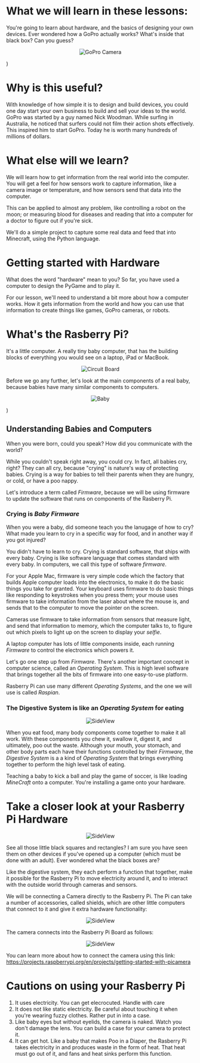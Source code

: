 # What we will learn in these lessons:
You're going to learn about hardware, and the basics of designing your own devices. Ever wondered how a GoPro actually works? What's inside that black box? Can you guess?

<p align="center">
  <img alt="GoPro Camera" src="Assets/GoPro.JPG">
</p>)

# Why is this useful?
With knowledge of how simple it is to design and build devices, you could one day start your own business to build and sell your ideas to the world. GoPro was started by a guy named Nick Woodman. While surfing in Australia, he noticed that surfers could not film their action shots effectively. This inspired him to start GoPro. Today he is worth many hundreds of millions of dollars.

# What else will we learn?
We will learn how to get information from the real world into the computer. You will get a feel for how sensors work to capture information, like a camera image or temperature, and how sensors send that data into the computer. 

This can be applied to almost any problem, like controlling a robot on the moon; or measuring blood for diseases and reading that into a computer for a doctor to figure out if you're sick. 

We'll do a simple project to capture some real data and feed that into Minecraft, using the Python language. 

# Getting started with Hardware
What does the word "hardware" mean to you? So far, you have used a computer to design the PyGame and to play it. 

For our lesson, we'll need to understand a bit more about how a computer works. How it gets information from the world and how you can use that information to create things like games, GoPro cameras, or robots.

# What's the Rasberry Pi?
It's a little computer. A really tiny baby computer, that has the building blocks of everything you would see on a laptop, iPad or MacBook. 

<p align="center">
  <img alt="Circuit Board" src="Assets/pi-plug-in.gif" />
</p>

Before we go any further, let's look at the main components of a real baby, because babies have many similar components to computers. 

<p align="center">
  <img alt="Baby" src="Assets/Baby.jpg">
</p>)

## **Understanding Babies and Computers**
When you were born, could you speak?  How did you communicate with the world?

While you couldn't speak right away, you could cry. In fact, all babies cry, right? They can all cry, because "crying" is nature's way of protecting babies. Crying is a way for babies to tell their parents when they are hungry, or cold, or have a poo nappy. 

Let's introduce a term called *Firmware*, because we will be using firmware to update the software that runs on components of the Rasberry Pi.

### **Crying is *Baby Firmware***

When you were a baby, did someone teach you the lanugage of how to cry? What made you learn to cry in a specific way for food, and in another way if you got injured?

You didn't have to learn to cry. Crying is standard software, that ships with every baby. Crying is like software language that comes standard with every baby. In computers, we call this type of software *firmware*. 

For your Apple Mac, firmware is very simple code which the factory that builds Apple computer loads into the electronics, to make it do the basic things you take for granted. Your keyboard uses firmware to do basic things like responding to keystrokes when you press them; your mouse uses firmware to take information from the laser about where the mouse is, and sends that to the computer to move the pointer on the screen. 

Cameras use firmware to take information from sensors that measure light, and send that information to memory, which the computer talks to, to figure out which pixels to light up on the screen to display your *selfie*.

A laptop computer has lots of little components inside, each running *Firmware* to control the electronics which powers it.

Let's go one step up from *Firmware*. There's another important concept in computer science, called an *Operating System*. This is high level software that brings together all the bits of firmware into one easy-to-use platform.

Rasberry Pi can use many different *Operating Systems*, and the one we will use is called *Raspian*.

### **The Digestive System is like an *Operating System* for eating**

<p align="center">
  <img alt="SideView" src="Assets/DigestiveSystem.jpeg" />
</p>

When you eat food, many body components come together to make it all work. With these components you chew it, swallow it, digest it, and ultimately, poo out the waste. Although your mouth, your stomach, and other body parts each have their functions controlled by their *Firmware*, the *Digestive System* is a a kind of *Operating System* that brings everything together to perform the high level task of eating. 

Teaching a baby to kick a ball and play the game of soccer, is like loading *MineCraft* onto a computer. You're installing a game onto your hardware.


# Take a closer look at your Rasberry Pi Hardware

<p align="center">
  <img alt="SideView" src="Assets/PiSideView.jpg" />
</p>

See all those little black squares and rectangles? I am sure you have seen them on other devices if you've opened up a computer (which must be done with an adult). Ever wondered what the black boxes are?

Like the digestive system, they each perform a function that together, make it possible for the Rasberry Pi to move electricity around it, and to interact with the outside world through cameras and sensors. 

We will be connecting a Camera directly to the Rasberry Pi. The Pi can take a number of accessories, called shields, which are other little computers that connect to it and give it extra hardware functionality:

<p align="center">
  <img alt="SideView" src="Assets/pi-camera-attached.jpg" />
</p>

The camera connects into the Rasberry Pi Board as follows:

<p align="center">
  <img alt="SideView" src="Assets/camera-module.png" />
</p>

You can learn more about how to connect the camera using this link: https://projects.raspberrypi.org/en/projects/getting-started-with-picamera

# Cautions on using your Rasberry Pi #
1. It uses electricity. You can get elecrocuted. Handle with care
2. It does not like static electricity. Be careful about touching it when you're wearing fuzzy clothes. Rather put in into a case.
3. Like baby eyes but without eyelids, the camera is naked. Watch you don't damage the lens. You can build a case for your camera to protect it.
4. It can get hot. Like a baby that makes Poo in a Diaper, the Rasberry Pi takes electricity in and produces waste in the form of heat. That heat must go out of it, and fans and heat sinks perform this function.





